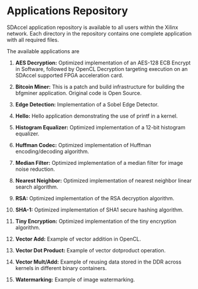 Applications Repository
========================

SDAccel application repository is available to all users
within the Xilinx network. Each directory in the repository contains one complete application with all required files.

The available applications are

1. **AES Decryption:**
Optimized implementation of an AES-128 ECB Encrypt in Software, followed by OpenCL Decryption targeting execution on an SDAccel supported FPGA acceleration card.

2. **Bitcoin Miner:**
This is a patch and build infrastructure for building the bfgminer application. Original code is Open Source.

3. **Edge Detection:**
Implementation of a Sobel Edge Detector.

4. **Hello:**
Hello application demonstrating the use of printf in a kernel.

5. **Histogram Equalizer:**
Optimized implementation of a 12-bit histogram equalizer.

6. **Huffman Codec:**
Optimized implementation of Huffman encoding/decoding algorithm.

7. **Median Filter:**
Optimized implementation of a median filter for image noise reduction.

8. **Nearest Neighbor:**
Optimized implementation of nearest neighbor linear search algorithm.

9. **RSA:**
Optimized implementation of the RSA decryption algorithm.

10. **SHA-1:**
Optimized implementation of SHA1 secure hashing algorithm.

11. **Tiny Encryption:**
Optimized implementation of the tiny encryption algorithm.

12. **Vector Add:**
Example of vector addition in OpenCL.

13. **Vector Dot Product:**
Example of vector dotproduct operation.

14. **Vector Mult/Add:**
Example of reusing data stored in the DDR across kernels in different binary containers.

15. **Watermarking:**
Example of image watermarking. 
